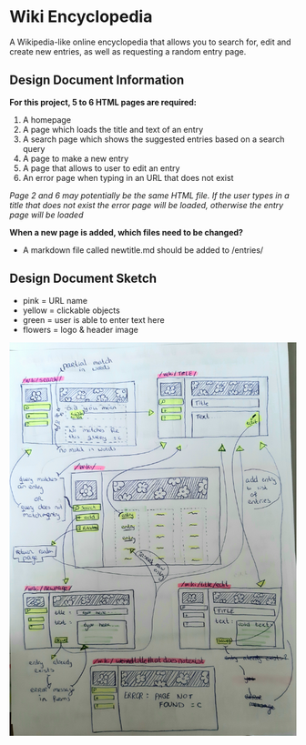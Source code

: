# Wiki Encyclopedia

A Wikipedia-like online encyclopedia that allows you to search for, edit and create new entries, as well as requesting a random entry page.



## Design Document Information


**For this project, 5 to 6 HTML pages are required:**
1. A homepage
2. A page which loads the title and text of an entry 
3. A search page which shows the suggested entries based on a search query
4. A page to make a new entry
5. A page that allows to user to edit an entry
6. An error page when typing in an URL that does not exist

*Page 2 and 6 may potentially be the same HTML file. If the user types in a title that does not exist the error page will be loaded, otherwise the entry page will be loaded*


**When a new page is added, which files need to be changed?**
- A markdown file called newtitle.md should be added to /entries/



## Design Document Sketch
- pink = URL name
- yellow = clickable objects
- green = user is able to enter text here
- flowers = logo & header image


![design document sketch by Emily Timmerman](/sketches/211201_designdocument_wiki_etimmerman.jpg)
